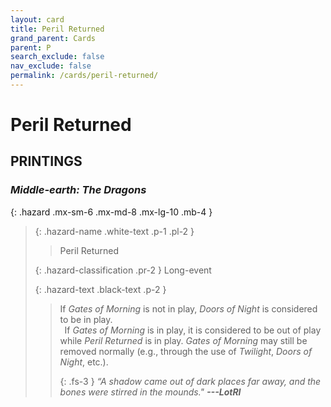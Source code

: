 ```yaml
---
layout: card
title: Peril Returned
grand_parent: Cards
parent: P
search_exclude: false
nav_exclude: false
permalink: /cards/peril-returned/
---
```


# Peril Returned


## PRINTINGS


### _Middle-earth: The Dragons_

{: .hazard .mx-sm-6 .mx-md-8 .mx-lg-10 .mb-4 }
> {: .hazard-name .white-text .p-1 .pl-2 }
> > <div class="hazard-mp"></div>
> > <div class="card-name">Peril Returned</div>
>
> {: .hazard-classification .pr-2 }
> Long-event
>
> {: .hazard-text .black-text .p-2 }
> > If _Gates of Morning_ is not in play, _Doors of Night_ is considered to be in play. <br>&ensp;If _Gates of Morning_ is in play, it is considered to be out of play while _Peril Returned_ is in play. _Gates of Morning_ may still be removed normally (e.g., through the use of _Twilight_, _Doors of Night_, etc.). 
> > 
> > {: .fs-3 } 
> > _“A shadow came out of dark places far away, and the bones were stirred in the mounds."_ ***---&#65279;LotRI*** 
>


